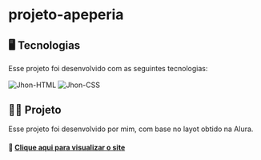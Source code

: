 # projeto-apeperia

<h2>🖥️ Tecnologias</h2>
<p>Esse projeto foi desenvolvido com as seguintes tecnologias:</p>
<div style="display: inline_block">
  <img align="center" alt="Jhon-HTML"  src="https://img.shields.io/badge/HTML5-E34F26?style=for-the-badge&logo=html5&logoColor=white">
  <img align="center" alt="Jhon-CSS" src="https://img.shields.io/badge/CSS3-1572B6?style=for-the-badge&logo=css3&logoColor=white">
  </div>

<h2>👨‍💻 Projeto</h2>

<p>  Esse projeto foi desenvolvido por mim, com base no layot obtido na Alura.</p>

<h4>📸 <a href="https://johntestt.github.io/projeto-apeperia/"> Clique aqui para visualizar o site</a></h4>
